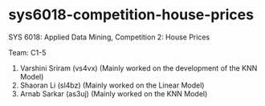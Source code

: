 # sys6018-competition-house-prices
SYS 6018: Applied Data Mining, Competition 2: House Prices

Team: C1-5
1. Varshini Sriram (vs4vx) (Mainly worked on the development of the KNN Model)
2. Shaoran Li (sl4bz) (Mainly worked on the Linear Model)
3. Arnab Sarkar (as3uj) (Mainly worked on the KNN Model)

